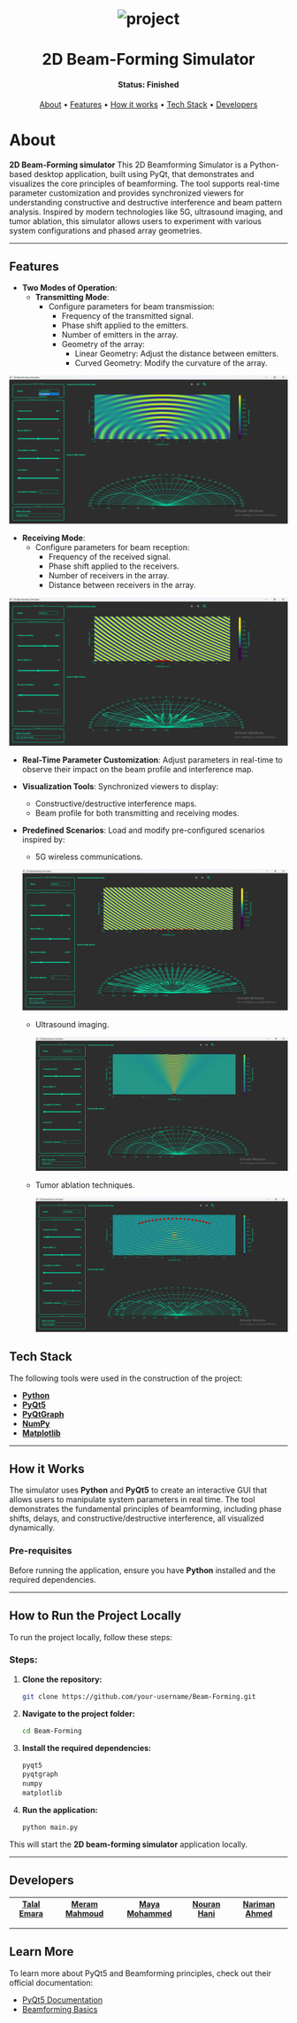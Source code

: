 
<h1 align="center">
    <img alt="project" title="#About" src="Readme/main.gif" />
</h1>

<h1 align="center"> 2D Beam-Forming Simulator</h1>
<h4 align="center"> 
	 Status: Finished
</h4>

<p align="center">
 <a href="#about">About</a> •
 <a href="#features">Features</a> •
 <a href="#how-it-works">How it works</a> • 
 <a href="#tech-stack">Tech Stack</a> •  
 <a href="#developers">Developers</a>
</p>

# About

**2D Beam-Forming simulator** This 2D Beamforming Simulator is a Python-based desktop application, built using PyQt, that demonstrates and visualizes the core principles of beamforming. The tool supports real-time parameter customization and provides synchronized viewers for understanding constructive and destructive interference and beam pattern analysis. Inspired by modern technologies like 5G, ultrasound imaging, and tumor ablation, this simulator allows users to experiment with various system configurations and phased array geometries.

---

## Features

- **Two Modes of Operation**:
  - **Transmitting Mode**:
    - Configure parameters for beam transmission:
      - Frequency of the transmitted signal.
      - Phase shift applied to the emitters.
      - Number of emitters in the array.
      - Geometry of the array:
        - Linear Geometry: Adjust the distance between emitters.
        - Curved Geometry: Modify the curvature of the array.

 ![ ](ReadMe/transmitter.png)

  - **Receiving Mode**:
    - Configure parameters for beam reception:
      - Frequency of the received signal.
      - Phase shift applied to the receivers.
      - Number of receivers in the array.
      - Distance between receivers in the array.

 ![ ](ReadMe/reciever.png)


- **Real-Time Parameter Customization**: Adjust parameters in real-time to observe their impact on the beam profile and interference map.
- **Visualization Tools**: Synchronized viewers to display:
  - Constructive/destructive interference maps.
  - Beam profile for both transmitting and receiving modes.
- **Predefined Scenarios**: Load and modify pre-configured scenarios inspired by:
  - 5G wireless communications.
  
   ![ ](Readme/5G-reciever.png)
   
  - Ultrasound imaging.
    
    ![ ](Readme/ultrasound.png)

  - Tumor ablation techniques.
 
      ![ ](Readme/Tumor-ablation.png)




## Tech Stack

The following tools were used in the construction of the project:

- **[Python](https://www.python.org/)**
- **[PyQt5](https://riverbankcomputing.com/software/pyqt/intro)**
- **[PyQtGraph](https://www.pyqtgraph.org/)**
- **[NumPy](https://numpy.org/)**
- **[Matplotlib](https://matplotlib.org/)**
---


## How it Works

The simulator uses **Python** and **PyQt5** to create an interactive GUI that allows users to manipulate system parameters in real time. The tool demonstrates the fundamental principles of beamforming, including phase shifts, delays, and constructive/destructive interference, all visualized dynamically.

### Pre-requisites

Before running the application, ensure you have **Python** installed and the required dependencies.

---

## How to Run the Project Locally

To run the project locally, follow these steps:

### Steps:

1. **Clone the repository:**
   ```bash
   git clone https://github.com/your-username/Beam-Forming.git
   ```

2. **Navigate to the project folder:**
   ```bash
   cd Beam-Forming
   ```


3. **Install the required dependencies:**
   ```bash
   pyqt5
   pyqtgraph
   numpy
   matplotlib
   ```

5. **Run the application:**
   ```bash
   python main.py
   ```

This will start the **2D beam-forming simulator** application locally.

---

## Developers
| [**Talal Emara**](https://github.com/TalalEmara) | [**Meram Mahmoud**](https://github.com/Meram-Mahmoud) | [**Maya Mohammed**](https://github.com/Mayamohamed207) | [**Nouran Hani**](https://github.com/author4) |  [**Nariman Ahmed**](https://github.com/nariman-ahmed) |
|:------------------------------------------:|:------------------------------------------:|:------------------------------------------:|:------------------------------------------:|:------------------------------------------:|

---


## Learn More

To learn more about PyQt5 and Beamforming principles, check out their official documentation:

- [PyQt5 Documentation](https://riverbankcomputing.com/software/pyqt/intro)
- [Beamforming Basics](https://www.youtube.com/watch?v=A1n5Hhwtz78)
